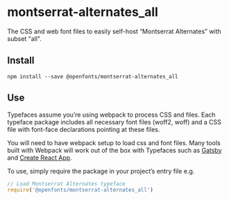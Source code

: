 
# montserrat-alternates_all

The CSS and web font files to easily self-host “Montserrat Alternates” with subset "all".

## Install

`npm install --save @openfonts/montserrat-alternates_all`

## Use

Typefaces assume you’re using webpack to process CSS and files. Each typeface
package includes all necessary font files (woff2, woff) and a CSS file with
font-face declarations pointing at these files.

You will need to have webpack setup to load css and font files. Many tools built
with Webpack will work out of the box with Typefaces such as [Gatsby](https://github.com/gatsbyjs/gatsby)
and [Create React App](https://github.com/facebookincubator/create-react-app).

To use, simply require the package in your project’s entry file e.g.

```javascript
// Load Montserrat Alternates typeface
require('@openfonts/montserrat-alternates_all')
```
